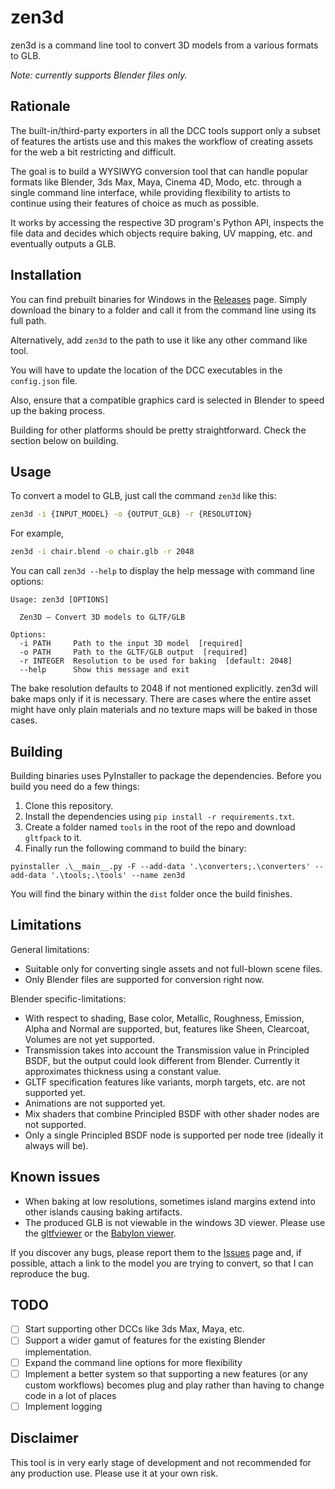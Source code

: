 # zen3d

zen3d is a command line tool to convert 3D models from a various formats to GLB.

*Note: currently supports Blender files only.* 

## Rationale

The built-in/third-party exporters in all the DCC tools support only a subset of features the artists use and this makes the workflow of creating assets for the web a bit restricting and difficult.

The goal is to build a WYSIWYG conversion tool that can handle popular formats like Blender, 3ds Max, Maya, Cinema 4D, Modo, etc. through a single command line interface, while providing flexibility to artists to continue using their features of choice as much as possible. 

It works by accessing the respective 3D program's Python API, inspects the file data and decides which objects require baking, UV mapping, etc. and eventually outputs a GLB.

## Installation

You can find prebuilt binaries for Windows in the [Releases](https://github.com/salaivv/zen3d/releases) page. Simply download the binary to a folder and call it from the command line using its full path. 

Alternatively, add `zen3d` to the path to use it like any other command like tool.

You will have to update the location of the DCC executables in the `config.json` file. 

Also, ensure that a compatible graphics card is selected in Blender to speed up the baking process.

Building for other platforms should be pretty straightforward. Check the section below on building.

## Usage

To convert a model to GLB, just call the command `zen3d` like this:

```bash
zen3d -i {INPUT_MODEL} -o {OUTPUT_GLB} -r {RESOLUTION}
```

For example,

```bash
zen3d -i chair.blend -o chair.glb -r 2048
```

You can call `zen3d --help` to display the help message with command line options:

```
Usage: zen3d [OPTIONS]

  Zen3D – Convert 3D models to GLTF/GLB

Options:
  -i PATH     Path to the input 3D model  [required]
  -o PATH     Path to the GLTF/GLB output  [required]
  -r INTEGER  Resolution to be used for baking  [default: 2048]
  --help      Show this message and exit
```

The bake resolution defaults to 2048 if not mentioned explicitly. zen3d will bake maps only if it is necessary. There are cases where the entire asset might have only plain materials and no texture maps will be baked in those cases.

## Building

Building binaries uses PyInstaller to package the dependencies. Before you build you need do a few things:

1. Clone this repository.
2. Install the dependencies using `pip install -r requirements.txt`.
3. Create a folder named `tools` in the root of the repo and download `gltfpack` to it.
4. Finally run the following command to build the binary:

```
pyinstaller .\__main__.py -F --add-data '.\converters;.\converters' --add-data '.\tools;.\tools' --name zen3d
```

You will find the binary within the `dist` folder once the build finishes.

## Limitations

General limitations:

- Suitable only for converting single assets and not full-blown scene files.
- Only Blender files are supported for conversion right now.

Blender specific-limitations:

- With respect to shading, Base color, Metallic, Roughness, Emission, Alpha and Normal are supported, but, features like Sheen, Clearcoat, Volumes are not yet supported.
- Transmission takes into account the Transmission value in Principled BSDF, but the output could look different from Blender. Currently it approximates thickness using a constant value.
- GLTF specification features like variants, morph targets, etc. are not supported yet.
- Animations are not supported yet.
- Mix shaders that combine Principled BSDF with other shader nodes are not supported.
- Only a single Principled BSDF node is supported per node tree (ideally it always will be).

## Known issues

- When baking at low resolutions, sometimes island margins extend into other islands causing baking artifacts.
- The produced GLB is not viewable in the windows 3D viewer. Please use the [gltfviewer](https://gltf-viewer.donmccurdy.com/) or the [Babylon viewer](https://sandbox.babylonjs.com/).

If you discover any bugs, please report them to the [Issues](https://github.com/salaivv/zen3d/issues) page and, if possible, attach a link to the model you are trying to convert, so that I can reproduce the bug.

## TODO

- [ ] Start supporting other DCCs like 3ds Max, Maya, etc.
- [ ] Support a wider gamut of features for the existing Blender implementation.
- [ ] Expand the command line options for more flexibility
- [ ] Implement a better system so that supporting a new features (or any custom workflows) becomes plug and play rather than having to change code in a lot of places
- [ ] Implement logging

## Disclaimer

This tool is in very early stage of development and not recommended for any production use. Please use it at your own risk.